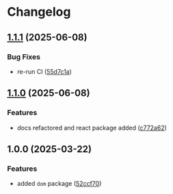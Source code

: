 # Changelog

## [1.1.1](https://github.com/evlmaistrenko/js-tools/compare/tools-dom-v1.1.0...tools-dom-v1.1.1) (2025-06-08)


### Bug Fixes

* re-run CI ([55d7c1a](https://github.com/evlmaistrenko/js-tools/commit/55d7c1af43b7ecc95e2a85994a90743115f1f705))

## [1.1.0](https://github.com/evlmaistrenko/js-tools/compare/tools-dom-v1.0.0...tools-dom-v1.1.0) (2025-06-08)


### Features

* docs refactored and react package added ([c772a62](https://github.com/evlmaistrenko/js-tools/commit/c772a620d891e125d2292e0c2a54eea202ccacb8))

## 1.0.0 (2025-03-22)


### Features

* added `dom` package ([52ccf70](https://github.com/evlmaistrenko/js-tools/commit/52ccf708617f68a58a138cb88419cda850383291))
